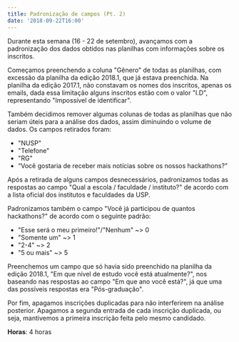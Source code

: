 ```yaml
---
title: Padronização de campos (Pt. 2)
date: '2018-09-22T16:00'
---
```


Durante esta semana (16 - 22 de setembro), avançamos com a padronização dos dados obtidos nas planilhas com informações sobre os inscritos.

Começamos preenchendo a coluna "Gênero" de todas as planilhas, com excessão da planilha da edição 2018.1, que já estava preenchida. Na planilha da edição 2017.1, não constavam os nomes dos inscritos, apenas os emails, dada essa limitação alguns inscritos estão com o valor "I.D", representando "Impossível de identificar".

Também decidimos remover algumas colunas de todas as planilhas que não seriam úteis para a análise dos dados, assim diminuindo o volume de dados. Os campos retirados foram:

- "NUSP"
- "Telefone"
- "RG"
- “Você gostaria de receber mais notícias sobre os nossos hackathons?”

Após a retirada de alguns campos desnecessários, padronizamos todas as respostas ao campo "Qual a escola / faculdade /
instituto?" de acordo com a lista oficial dos institutos e faculdades da USP.

Padronizamos também o campo "Você já participou de quantos hackathons?" de acordo com o seguinte padrão:

- "Esse será o meu primeiro!"/"Nenhum" ~> 0
- "Somente um" ~> 1
- "2-4" ~> 2
- "5 ou mais" ~> 5

Preenchemos um campo que só havia sido preenchido na planilha da edição 2018.1, "Em que nível de estudo você está atualmente?", nos baseando nas respostas ao campo "Em que ano você está?", já que uma das possíveis respostas era "Pós-graduação".

Por fim, apagamos inscrições duplicadas para não interferirem na análise posterior. Apagamos a segunda entrada de cada inscrição duplicada, ou seja, mantivemos a primeira inscrição feita pelo mesmo candidado.

**Horas**: 4 horas
